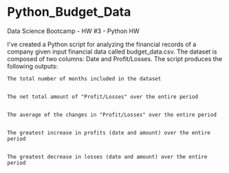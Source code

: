 # Python_Budget_Data
Data Science Bootcamp - HW #3 - Python HW

I've created a Python script for analyzing the financial records of a company given input financial data called budget_data.csv. The dataset is composed of two columns: Date and Profit/Losses. The script produces the following outputs:

    The total number of months included in the dataset


    The net total amount of "Profit/Losses" over the entire period


    The average of the changes in "Profit/Losses" over the entire period


    The greatest increase in profits (date and amount) over the entire period


    The greatest decrease in losses (date and amount) over the entire period

